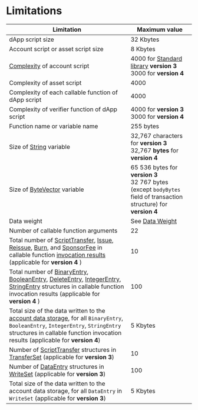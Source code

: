 # Limitations

| Limitation | Maximum value |
|---|---|
| dApp script size | 32 Kbytes |
| Account script or asset script size | 8 Kbytes |
| [Complexity](/en/ride/base-concepts/complexity) of account script | 4000 for [Standard library](/en/ride/script/standard-library) **version&nbsp;3**<br>3000 for **version 4** |
| Complexity of asset script | 4000 |
| Complexity of each callable function of dApp script | 4000 |
| Complexity of verifier function of dApp script | 4000 for **version 3**<br>3000 for **version 4** |
| Function name or variable name | 255 bytes |
| Size of [String](/en/ride/data-types/string) variable | 32,767 characters for **version 3**<br>32,767 **bytes** for **version 4** |
| Size of [ByteVector](/en/ride/data-types/string) variable | 65&nbsp;536 bytes for **version 3**<br>32&nbsp;767 bytes (except `bodyBytes` field of transaction structure) for **version&nbsp;4** |
| Data weight | See [Data Weight](/en/ride/limits/weight) |
| Number of callable function arguments | 22 |
| Total number of [ScriptTransfer](/en/ride/structures/script-actions/script-transfer), [Issue](/en/ride/structures/script-actions/issue), [Reissue](/en/ride/structures/script-actions/reissue), [Burn](/en/ride/structures/script-actions/burn), and [SponsorFee](/en/ride/structures/script-actions/sponsor-fee) in callable function [invocation results](/en/ride/functions/callable-function#invocation-result-2) (applicable for **version&nbsp;4** ) | 10 |
| Total number of [BinaryEntry](/en/ride/structures/script-actions/binary-entry), [BooleanEntry](/en/ride/structures/script-actions/boolean-entry), [DeleteEntry](/en/ride/structures/script-actions/delete-entry), [IntegerEntry](/en/ride/structures/script-actions/int-entry), [StringEntry](/en/ride/structures/script-actions/string-entry) structures in callable function invocation results (applicable for **version&nbsp;4** ) | 100 |
| Total size of the data written to the [account data storage](/en/blockchain/account/account-data-storage), for all `BinaryEntry`, `BooleanEntry`, `IntegerEntry`, `StringEntry` structures in callable function invocation results (applicable for **version&nbsp;4**) | 5 Kbytes |
| Number of [ScriptTransfer](/en/ride/structures/script-actions/script-transfer) structures in [TransferSet](/en/ride/structures/script-results/transfer-set) (applicable for **version&nbsp;3**) | 10 |
| Number of [DataEntry](/en/ride/structures/script-actions/data-entry) structures in [WriteSet](/en/ride/structures/script-results/write-set) (applicable for **version 3**) | 100 |
| Total size of the data written to the account data storage, for all `DataEntry` in `WriteSet` (applicable for **version&nbsp;3**) | 5 Kbytes |
